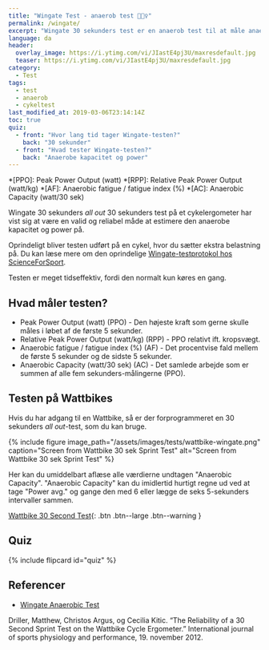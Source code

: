 ```yaml
---
title: "Wingate Test - anaerob test 🚴🚴‍♀️"
permalink: /wingate/
excerpt: "Wingate 30 sekunders test er en anaerob test til at måle anaerob power og kapacitet."
language: da
header:
  overlay_image: https://i.ytimg.com/vi/JIastE4pj3U/maxresdefault.jpg
  teaser: https://i.ytimg.com/vi/JIastE4pj3U/maxresdefault.jpg
category:
  - Test
tags:
  - test
  - anaerob
  - cykeltest
last_modified_at: 2019-03-06T23:14:14Z
toc: true
quiz:
  - front: "Hvor lang tid tager Wingate-testen?" 
    back: "30 sekunder"
  - front: "Hvad tester Wingate-testen?"
    back: "Anaerobe kapacitet og power"
---
```


*[PPO]: Peak Power Output (watt)
*[RPP]: Relative Peak Power Output (watt/kg)
*[AF]: Anaerobic fatigue / fatigue index (%)
*[AC]: Anaerobic Capacity (watt/30 sek)

Wingate 30 sekunders _all out_ 30 sekunders test på et cykelergometer har vist sig at være en valid og reliabel måde at estimere den anaerobe kapacitet og power på.

Oprindeligt bliver testen udført på en cykel, hvor du sætter ekstra belastning på. Du kan læse mere om den oprindelige [Wingate-testprotokol hos ScienceForSport](https://www.scienceforsport.com/wingate-anaerobic-test/).

Testen er meget tidseffektiv, fordi den normalt kun køres en gang.

## Hvad måler testen?

- Peak Power Output (watt) (PPO) - Den højeste kraft som gerne skulle måles i løbet af de første 5 sekunder.
- Relative Peak Power Output (watt/kg) (RPP) - PPO relativt ift. kropsvægt.
- Anaerobic fatigue / fatigue index (%) (AF) - Det procentvise fald mellem de første 5 sekunder og de sidste 5 sekunder.
- Anaerobic Capacity (watt/30 sek) (AC) - Det samlede arbejde som er summen af alle fem sekunders-målingerne (PPO).

## Testen på Wattbikes

Hvis du har adgang til en Wattbike, så er der forprogrammeret en 30 sekunders _all out_-test, som du kan bruge.

{% include figure image_path="/assets/images/tests/wattbike-wingate.png" caption="Screen from Wattbike 30 sek Sprint Test" alt="Screen from Wattbike 30 sek Sprint Test" %}

Her kan du umiddelbart aflæse alle værdierne undtagen "Anaerobic Capacity". "Anaerobic Capacity" kan du imidlertid hurtigt regne ud ved at tage "Power avg." og gange den med 6 eller lægge de seks 5-sekunders intervaller sammen.

[Wattbike 30 Second Test](https://support.wattbike.com/hc/da/articles/115002920669-The-30-Second-Test){: .btn .btn--large .btn--warning }

## Quiz

{% include flipcard id="quiz" %}

## Referencer

- [Wingate Anaerobic Test](https://www.scienceforsport.com/wingate-anaerobic-test/)

Driller, Matthew, Christos Argus, og Cecilia Kitic. “The Reliability of a 30 Second Sprint Test on the Wattbike Cycle Ergometer.” International journal of sports physiology and performance, 19. november 2012.

